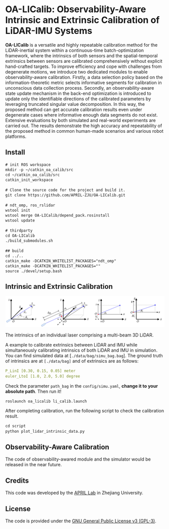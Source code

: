 # OA-LICalib: Observability-Aware Intrinsic and Extrinsic Calibration of LiDAR-IMU Systems

**OA-LICalib** is a versatile and highly repeatable calibration method for the LiDAR-inertial system within a continuous-time batch-optimization framework, where the intrinsics of both sensors and the spatial-temporal extrinsics between sensors are calibrated comprehensively without explicit hand-crafted targets. To improve efficiency and cope with challenges from degenerate motions, we introduce two dedicated modules to enable observability-aware calibration. Firstly, a data selection policy based on the information-theoretic metric selects informative segments for calibration in unconscious data collection process. Secondly, an observability-aware state update mechanism in the back-end optimization is introduced to update only the identifiable directions of the calibrated parameters by leveraging truncated singular value decomposition. In this way, the proposed method can get accurate calibration results even under degenerate cases where informative enough data segments do not exist. Extensive evaluations by both simulated and real-world experiments are carried out. The results demonstrate the high accuracy and repeatability of the proposed method in common human-made scenarios and various robot platforms.

## Install

```
# init ROS workspace
mkdir -p ~/catkin_oa_calib/src
cd ~/catkin_oa_calib/src
catkin_init_workspace

# Clone the source code for the project and build it. 
git clone https://github.com/APRIL-ZJU/OA-LICalib.git

# ndt_omp, ros_rslidar
wstool init
wstool merge OA-LICalib/depend_pack.rosinstall
wstool update

# thirdparty
cd OA-LICalib
./build_submodules.sh

## build
cd ../..
catkin_make -DCATKIN_WHITELIST_PACKAGES="ndt_omp"
catkin_make -DCATKIN_WHITELIST_PACKAGES=""
source ./devel/setup.bash
```

## Intrinsic and Extrinsic Calibration

![](./data/lidar_intrinsic.png)

The intrinsics of an individual laser comprising a multi-beam 3D LiDAR.

A example to calibrate extrinsics between LiDAR and IMU while simultaneously calibrating intrinsics of both LiDAR and IMU in simulation. You can find simulated data at [`./data/bag/simu_bag.bag`]. 
The ground truth of intrinsics are at `[./data/bag]` and of extrinsics are as follows:

```yaml
P_LinI [0.30, 0.15, 0.05] meter
euler_LtoI [1.0, 2.0, 5.0] degree
```
Check the  parameter `path_bag` in the `config/simu.yaml`, **change it to your absolute path**. Then run it!

```shell
roslaunch oa_licalib li_calib.launch
```

After completing calibration, run the following script to check the calibration result.

```python
cd script
python plot_lidar_intrinsic_data.py
```

## Observability-Aware Calibration

The code of observability-awared module and the simulator would be released in the near future.

## Credits

This code was developed by the [APRIL Lab](https://april.zju.edu.cn/) in Zhejiang University.

## License

The code is provided under the [GNU General Public License v3 (GPL-3)](https://www.gnu.org/licenses/gpl-3.0.txt).